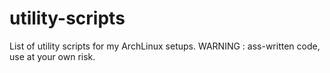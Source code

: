 # utility-scripts
List of utility scripts for my ArchLinux setups. 
WARNING : ass-written code, use at your own risk.
